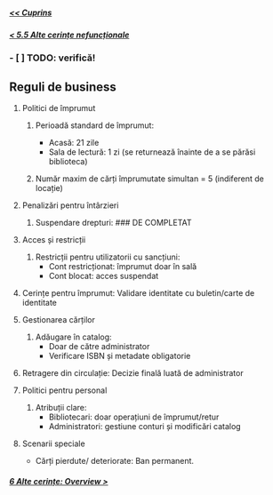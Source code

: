 ##### [<< Cuprins](../Cuprins.md)
##### [< 5.5 Alte cerințe nefuncționale](5.5%20Alte%20cerințe%20nefuncționale.md)
### - [ ] TODO: verifică!
## Reguli de business

1. Politici de împrumut
    1. Perioadă standard de împrumut:
        - Acasă: 21 zile
        - Sala de lectură: 1 zi (se returnează înainte de a se părăsi biblioteca)

    2. Număr maxim de cărți împrumutate simultan = 5 (indiferent de locație)

2. Penalizări pentru întârzieri
    1. Suspendare drepturi: ### DE COMPLETAT 

3. Acces și restricții
    1. Restricții pentru utilizatorii cu sancțiuni:
        - Cont restricționat: împrumut doar în sală
        - Cont blocat: acces suspendat 

4. Cerințe pentru împrumut: Validare identitate cu buletin/carte de identitate

5. Gestionarea cărților
    1. Adăugare în catalog:
        - Doar de către administrator
        - Verificare ISBN și metadate obligatorie

6. Retragere din circulație: Decizie finală luată de administrator

7. Politici pentru personal
    1. Atribuții clare:
        - Bibliotecari: doar operațiuni de împrumut/retur
        - Administratori: gestiune conturi și modificări catalog

8. Scenarii speciale
    - Cărți pierdute/ deteriorate: Ban permanent.
##### [6 Alte cerințe: Overview >](../6%20Alte%20cerințe/6.0%20Overview.md)
